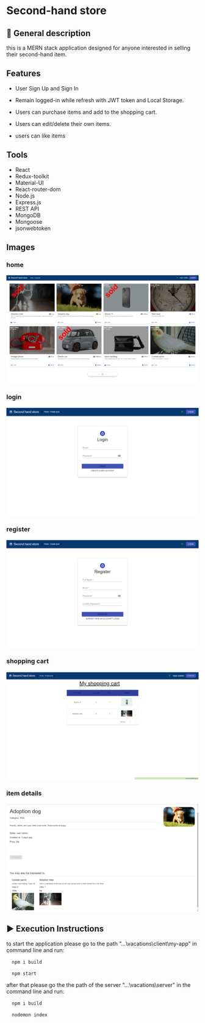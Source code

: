 
# Second-hand store

## 📃 General description
this is a MERN stack application designed for anyone interested in selling their second-hand item.



## Features

* User Sign Up and Sign In

* Remain logged-in while refresh with JWT token and Local Storage.
* Users can purchase items and add to the shopping cart.
* Users can edit/delete their own items.
* users can like items


## Tools
* React
* Redux-toolkit
* Material-UI
* React-router-dom
* Node.js
* Express.js
* REST API
* MongoDB
* Mongoose
* jsonwebtoken

## Images 

### home
![home](https://github.com/naor572/Second-hand-store/blob/main/Screenshots/home%20page.png?raw=true)

### login
![Login](https://github.com/naor572/Second-hand-store/blob/main/Screenshots/login.png?raw=true)

### register
![register](https://github.com/naor572/Second-hand-store/blob/main/Screenshots/register.png?raw=true)

### shopping cart
![cart](https://github.com/naor572/Second-hand-store/blob/main/Screenshots/shopping%20cart.png?raw=true)

### item details
![item](https://github.com/naor572/Second-hand-store/blob/main/Screenshots/item%20details.png?raw=true)


## ▶️ Execution Instructions
to start the application please go to the path "...\vacations\client\my-app" in command line and run:
```
  npm i build
```

```
  npm start
```
 after that please go the the path of the server "...\vacations\server" in the command line and run:

```
  npm i build
```

```
  nodemon index
```
